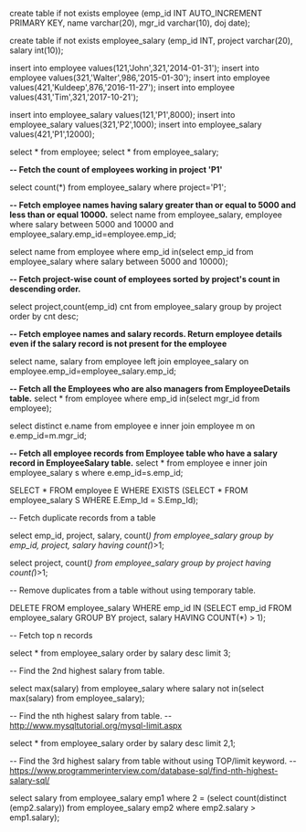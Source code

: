 
create table if not exists employee (emp_id INT AUTO_INCREMENT PRIMARY KEY, name varchar(20), mgr_id varchar(10), doj date);

create table if not exists employee_salary (emp_id INT, project varchar(20), salary int(10));

insert into employee values(121,'John',321,'2014-01-31');
insert into employee values(321,'Walter',986,'2015-01-30');
insert into employee values(421,'Kuldeep',876,'2016-11-27');
insert into employee values(431,'Tim',321,'2017-10-21');

insert into employee_salary values(121,'P1',8000);
insert into employee_salary values(321,'P2',1000);
insert into employee_salary values(421,'P1',12000);


select * from employee;
select * from employee_salary;

**-- Fetch the count of employees working in project 'P1'**

select count(*) from employee_salary where project='P1';

**-- Fetch employee names having salary greater than or equal to 5000 and less than or equal 10000.**
select name from employee_salary, employee where salary between 5000 and 10000 and employee_salary.emp_id=employee.emp_id;

select name from employee where emp_id in(select emp_id from employee_salary where salary between 5000 and 10000);

**-- Fetch project-wise count of employees sorted by project's count in descending order.**

select project,count(emp_id) cnt from employee_salary group by project order by cnt desc;

**-- Fetch employee names and salary records. Return employee details even if the salary record is not present for the employee**

select name, salary from employee left join employee_salary on employee.emp_id=employee_salary.emp_id;

**-- Fetch all the Employees who are also managers from EmployeeDetails table.**
select * from employee where emp_id in(select mgr_id from employee);

select distinct e.name from employee e inner join employee m on e.emp_id=m.mgr_id;

**-- Fetch all employee records from Employee table who have a salary record in EmployeeSalary table.**
select * from employee e inner join employee_salary s where e.emp_id=s.emp_id;

SELECT * FROM employee E WHERE EXISTS (SELECT * FROM employee_salary S WHERE  E.Emp_Id = S.Emp_Id);

-- Fetch duplicate records from a table

select emp_id, project, salary, count(*) from employee_salary group by emp_id, project, salary 
having count(*)>1;

select project, count(*) from employee_salary group by project having count(*)>1;

-- Remove duplicates from a table without using temporary table.

DELETE FROM employee_salary WHERE emp_id IN (SELECT emp_id FROM employee_salary GROUP BY project, salary HAVING COUNT(*) > 1);

-- Fetch top n records

select * from employee_salary order by salary desc limit 3;

-- Find the 2nd highest salary from table.

select max(salary) from employee_salary where salary not in(select max(salary) from employee_salary);

-- Find the nth highest salary from table.
-- http://www.mysqltutorial.org/mysql-limit.aspx

select * from employee_salary order by salary desc limit 2,1;

-- Find the 3rd highest salary from table without using TOP/limit keyword.
-- https://www.programmerinterview.com/database-sql/find-nth-highest-salary-sql/

select salary from employee_salary emp1 where 2 = (select count(distinct (emp2.salary)) from employee_salary emp2 where emp2.salary > emp1.salary);


